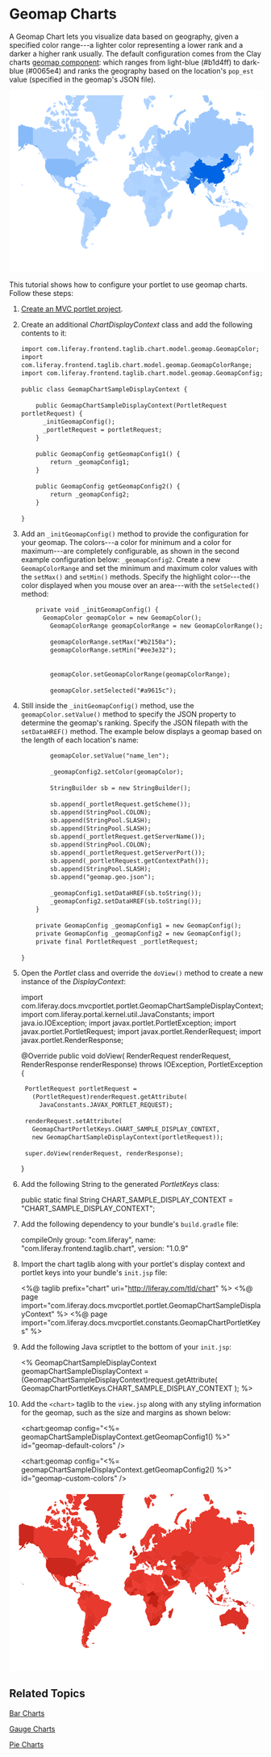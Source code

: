# Geomap Charts [](id=geomap-charts)

A Geomap Chart lets you visualize data based on geography, given a specified 
color range---a lighter color representing a lower rank and a darker a higher 
rank usually. The default configuration comes from the Clay charts 
[geomap component](https://github.com/liferay/clay/blob/develop/packages/clay-charts/src/Geomap.js#L233-L276):
which ranges from light-blue (#b1d4ff) to dark-blue (#0065e4) and ranks the 
geography based on the location's `pop_est` value (specified in the geomap's 
JSON file).

![Figure 1: A Geomap chart displays a heatmap representing the data.](../../../images/chart-taglib-geomap-default.png)

This tutorial shows how to configure your portlet to use geomap charts. Follow 
these steps:

1.  [Create an MVC portlet project](/develop/reference/-/knowledge_base/7-1/using-the-mvc-portlet-template).

2.  Create an additional *ChartDisplayContext* class and add the following 
    contents to it:

        import com.liferay.frontend.taglib.chart.model.geomap.GeomapColor;
        import com.liferay.frontend.taglib.chart.model.geomap.GeomapColorRange;
        import com.liferay.frontend.taglib.chart.model.geomap.GeomapConfig;

        public class GeomapChartSampleDisplayContext {

            public GeomapChartSampleDisplayContext(PortletRequest portletRequest) {
              _initGeomapConfig();
              _portletRequest = portletRequest;
            }

            public GeomapConfig getGeomapConfig1() {
          		return _geomapConfig1;
          	}
          
          	public GeomapConfig getGeomapConfig2() {
          		return _geomapConfig2;
          	}
            
        }

3.  Add an `_initGeomapConfig()` method to provide the configuration for your 
    geomap. The colors---a color for minimum and a color for maximum---are 
    completely configurable, as shown in the second example configuration below: 
    `_geomapConfig2`. Create a new `GeomapColorRange` and set the minimum and 
    maximum color values with the `setMax()` and `setMin()` methods. Specify the 
    highlight color---the color displayed when you mouse over an area---with the 
    `setSelected()` method:

            private void _initGeomapConfig() {
              GeomapColor geomapColor = new GeomapColor();
          		GeomapColorRange geomapColorRange = new GeomapColorRange();
          
          		geomapColorRange.setMax("#b2150a");
          		geomapColorRange.setMin("#ee3e32");
          
          
          		geomapColor.setGeomapColorRange(geomapColorRange);

          		geomapColor.setSelected("#a9615c");
              
4.  Still inside the `_initGeomapConfig()` method, use the 
    `geomapColor.setValue()` method to specify the JSON property to determine 
    the geomap's ranking. Specify the JSON filepath with the `setDataHREF()` 
    method. The example below displays a geomap based on the length of each 
    location's name:
              
          		geomapColor.setValue("name_len");
          
          		_geomapConfig2.setColor(geomapColor);
          
          		StringBuilder sb = new StringBuilder();
          
          		sb.append(_portletRequest.getScheme());
          		sb.append(StringPool.COLON);
          		sb.append(StringPool.SLASH);
          		sb.append(StringPool.SLASH);
          		sb.append(_portletRequest.getServerName());
          		sb.append(StringPool.COLON);
          		sb.append(_portletRequest.getServerPort());
          		sb.append(_portletRequest.getContextPath());
          		sb.append(StringPool.SLASH);
          		sb.append("geomap.geo.json");
          
          		_geomapConfig1.setDataHREF(sb.toString());
          		_geomapConfig2.setDataHREF(sb.toString());
          	}
            
            private GeomapConfig _geomapConfig1 = new GeomapConfig();
          	private GeomapConfig _geomapConfig2 = new GeomapConfig();
            private final PortletRequest _portletRequest;

        }

5.  Open the *Portlet* class and override the `doView()` method to create a new 
    instance of the *DisplayContext*:

       import com.liferay.docs.mvcportlet.portlet.GeomapChartSampleDisplayContext;
       import com.liferay.portal.kernel.util.JavaConstants;
       import java.io.IOException;
       import javax.portlet.PortletException;
       import javax.portlet.PortletRequest;
       import javax.portlet.RenderRequest;
       import javax.portlet.RenderResponse;

       @Override
       public void doView(
           RenderRequest renderRequest, RenderResponse renderResponse)
         throws IOException, PortletException {

         PortletRequest portletRequest =
           (PortletRequest)renderRequest.getAttribute(
             JavaConstants.JAVAX_PORTLET_REQUEST);

         renderRequest.setAttribute(
           GeomapChartPortletKeys.CHART_SAMPLE_DISPLAY_CONTEXT,
           new GeomapChartSampleDisplayContext(portletRequest));

         super.doView(renderRequest, renderResponse);
       }

6.  Add the following String to the generated *PortletKeys* class:

       public static final String CHART_SAMPLE_DISPLAY_CONTEXT =
         "CHART_SAMPLE_DISPLAY_CONTEXT";

7.  Add the following dependency to your bundle's `build.gradle` file:

       compileOnly group: "com.liferay",
       name: "com.liferay.frontend.taglib.chart",
       version: "1.0.9"

8.  Import the chart taglib along with your portlet's display context and 
    portlet keys into your bundle's `init.jsp` file:

       <%@ taglib prefix="chart" uri="http://liferay.com/tld/chart" %>
       <%@ page import="com.liferay.docs.mvcportlet.portlet.GeomapChartSampleDisplayContext" %>
       <%@ page import="com.liferay.docs.mvcportlet.constants.GeomapChartPortletKeys" %>

9.  Add the following Java scriptlet to the bottom of your `init.jsp`:

       <%
       GeomapChartSampleDisplayContext geomapChartSampleDisplayContext =
       (GeomapChartSampleDisplayContext)request.getAttribute(
         GeomapChartPortletKeys.CHART_SAMPLE_DISPLAY_CONTEXT
       );
       %>

10.  Add the `<chart>` taglib to the `view.jsp` along with any styling 
     information for the geomap, such as the size and margins as shown below:

        <style type="text/css">
        	.geomap {
        		margin: 10px 0 10px 0;
        	}
        	.geomap svg {
        		width: 100%;
        		height: 500px !important;
        	}
        </style>

        <chart:geomap
        	config="<%= geomapChartSampleDisplayContext.getGeomapConfig1() %>"
        	id="geomap-default-colors"
        />

        <chart:geomap
        	config="<%= geomapChartSampleDisplayContext.getGeomapConfig2() %>"
        	id="geomap-custom-colors"
        />

![Figure 2: Geomap charts can be customized to fit the look and feel you desire.](../../../images/chart-taglib-geomap-custom.png)

## Related Topics [](id=related-topics)

[Bar Charts](/develop/tutorials/-/knowledge_base/7-1/bar-charts)

[Gauge Charts](/develop/tutorials/-/knowledge_base/7-1/gauge-charts)

[Pie Charts](/develop/tutorials/-/knowledge_base/7-1/pie-charts)
